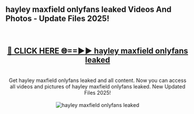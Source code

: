 <h2>hayley maxfield onlyfans leaked Videos And Photos - Update Files 2025!</h2>
<br>
<div align="center">
<h2><a href="https://linkcuts.com/hfmhzwbr" rel="nofollow">🔴 CLICK HERE 🌐==►► hayley maxfield onlyfans leaked</a></h2>
<br>
Get hayley maxfield onlyfans leaked and all content. Now you can access all videos and pictures of hayley maxfield onlyfans leaked. New Updated Files 2025!
<br>
<br>
<a href="https://linkcuts.com/hfmhzwbr" rel="nofollow" data-target="animated-image.originalLink"><img src="https://i.ibb.co.com/WyWwxjT/player-gif2.gif" alt="hayley maxfield onlyfans leaked" style="max-width: 100%; display: inline-block;" data-target="animated-image.originalImage"></a>
</div>
<br>